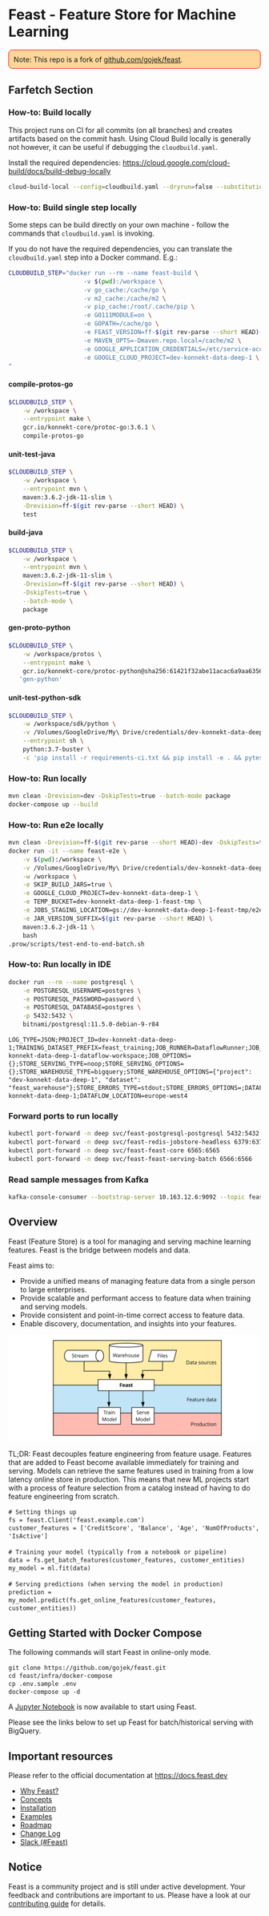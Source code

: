 # Feast - Feature Store for Machine Learning

<p style='border: 1px solid red; border-radius: 0.5rem; background-color: #ffd699; padding: 0.6rem;'>Note: This repo is a fork of <a href="https://github.com/gojek/feast">github.com/gojek/feast</a>.</p>

## Farfetch Section

### How-to: Build locally

This project runs on CI for all commits (on all branches) and creates artifacts based on the commit hash.
Using Cloud Build locally is generally not however, it can be useful if debugging the `cloudbuild.yaml`.

Install the required dependencies: https://cloud.google.com/cloud-build/docs/build-debug-locally

```bash
cloud-build-local --config=cloudbuild.yaml --dryrun=false --substitutions SHORT_SHA=$(git rev-parse --short HEAD) .
```

### How-to: Build single step locally

Some steps can be build directly on your own machine - follow the commands that `cloudbuild.yaml` is invoking.

If you do not have the required dependencies, you can translate the `cloudbuild.yaml` step into a Docker command. E.g.:

```bash
CLOUDBUILD_STEP="docker run --rm --name feast-build \
                     -v $(pwd):/workspace \
                     -v go_cache:/cache/go \
                     -v m2_cache:/cache/m2 \
                     -v pip_cache:/root/.cache/pip \
                     -e GO111MODULE=on \
                     -e GOPATH=/cache/go \
                     -e FEAST_VERSION=ff-$(git rev-parse --short HEAD)-dev \
                     -e MAVEN_OPTS=-Dmaven.repo.local=/cache/m2 \
                     -e GOOGLE_APPLICATION_CREDENTIALS=/etc/service-account/service-account.json
                     -e GOOGLE_CLOUD_PROJECT=dev-konnekt-data-deep-1 \
"
```

#### compile-protos-go
```bash
$CLOUDBUILD_STEP \
    -w /workspace \
    --entrypoint make \
    gcr.io/konnekt-core/protoc-go:3.6.1 \
    compile-protos-go
```

#### unit-test-java
```bash
$CLOUDBUILD_STEP \
    -w /workspace \
    --entrypoint mvn \
    maven:3.6.2-jdk-11-slim \
    -Drevision=ff-$(git rev-parse --short HEAD) \
    test
```

#### build-java
```bash
$CLOUDBUILD_STEP \
    -w /workspace \
    --entrypoint mvn \
    maven:3.6.2-jdk-11-slim \
    -Drevision=ff-$(git rev-parse --short HEAD) \
    -DskipTests=true \
    --batch-mode \
    package
```

#### gen-proto-python
```bash
$CLOUDBUILD_STEP \
    -w /workspace/protos \
    --entrypoint make \
    gcr.io/konnekt-core/protoc-python@sha256:61421f32abe11acac6a9aa6356a1b3cf009daa0fc3feb3d875e098fde422f8b0 \
   'gen-python'
```

#### unit-test-python-sdk
```bash
$CLOUDBUILD_STEP \
    -w /workspace/sdk/python \
    -v /Volumes/GoogleDrive/My\ Drive/credentials/dev-konnekt-data-deep-1_feast-dev.json:/etc/service-account/service-account.json \
    --entrypoint sh \
    python:3.7-buster \
    -c 'pip install -r requirements-ci.txt && pip install -e . && pytest --junitxml=/log/python-sdk-test-report.xml'
```

### How-to: Run locally

```bash
mvn clean -Drevision=dev -DskipTests=true --batch-mode package
docker-compose up --build
```

### How-to: Run e2e locally
```bash
mvn clean -Drevision=ff-$(git rev-parse --short HEAD)-dev -DskipTests=true --batch-mode package
docker run -it --name feast-e2e \
    -v $(pwd):/workspace \
    -v /Volumes/GoogleDrive/My\ Drive/credentials/dev-konnekt-data-deep-1_feast-dev.json:/etc/service-account/service-account.json \
    -w /workspace \
    -e SKIP_BUILD_JARS=true \
    -e GOOGLE_CLOUD_PROJECT=dev-konnekt-data-deep-1 \
    -e TEMP_BUCKET=dev-konnekt-data-deep-1-feast-tmp \
    -e JOBS_STAGING_LOCATION=gs://dev-konnekt-data-deep-1-feast-tmp/e2e-staging \
    -e JAR_VERSION_SUFFIX=$(git rev-parse --short HEAD) \
    maven:3.6.2-jdk-11 \
    bash
.prow/scripts/test-end-to-end-batch.sh
```

### How-to: Run locally in IDE

```bash
docker run --rm --name postgresql \
    -e POSTGRESQL_USERNAME=postgres \
    -e POSTGRESQL_PASSWORD=password \
    -e POSTGRESQL_DATABASE=postgres \
    -p 5432:5432 \
    bitnami/postgresql:11.5.0-debian-9-r84
```

```text
LOG_TYPE=JSON;PROJECT_ID=dev-konnekt-data-deep-1;TRAINING_DATASET_PREFIX=feast_training;JOB_RUNNER=DataflowRunner;JOB_WORKSPACE=gs://dev-konnekt-data-deep-1-dataflow-workspace;JOB_OPTIONS={};STORE_SERVING_TYPE=noop;STORE_SERVING_OPTIONS={};STORE_WAREHOUSE_TYPE=bigquery;STORE_WAREHOUSE_OPTIONS={"project": "dev-konnekt-data-deep-1", "dataset": "feast_warehouse"};STORE_ERRORS_TYPE=stdout;STORE_ERRORS_OPTIONS=;DATAFLOW_PROJECT_ID=dev-konnekt-data-deep-1;DATAFLOW_LOCATION=europe-west4
```

### Forward ports to run locally

```bash
kubectl port-forward -n deep svc/feast-postgresql-postgresql 5432:5432
kubectl port-forward -n deep svc/feast-redis-jobstore-headless 6379:6379
kubectl port-forward -n deep svc/feast-feast-core 6565:6565
kubectl port-forward -n deep svc/feast-feast-serving-batch 6566:6566
```

### Read sample messages from Kafka

```bash
kafka-console-consumer --bootstrap-server 10.163.12.6:9092 --topic feast-features --from-beginning --group test-iain --max-messages 10
```

## Overview

Feast (Feature Store) is a tool for managing and serving machine learning features. Feast is the bridge between models and data.

Feast aims to:
* Provide a unified means of managing feature data from a single person to large enterprises.
* Provide scalable and performant access to feature data when training and serving models.
* Provide consistent and point-in-time correct access to feature data.
* Enable discovery, documentation, and insights into your features.

![](docs/.gitbook/assets/feast-docs-overview-diagram-2.svg)

TL;DR: Feast decouples feature engineering from feature usage. Features that are added to Feast become available immediately for training and serving. Models can retrieve the same features used in training from a low latency online store in production.
This means that new ML projects start with a process of feature selection from a catalog instead of having to do feature engineering from scratch.

```
# Setting things up
fs = feast.Client('feast.example.com')
customer_features = ['CreditScore', 'Balance', 'Age', 'NumOfProducts', 'IsActive']

# Training your model (typically from a notebook or pipeline)
data = fs.get_batch_features(customer_features, customer_entities)
my_model = ml.fit(data)

# Serving predictions (when serving the model in production)
prediction = my_model.predict(fs.get_online_features(customer_features, customer_entities))
```

## Getting Started with Docker Compose
The following commands will start Feast in online-only mode. 
```
git clone https://github.com/gojek/feast.git
cd feast/infra/docker-compose
cp .env.sample .env
docker-compose up -d
```

A [Jupyter Notebook](http://localhost:8888/tree/feast/examples) is now available to start using Feast.

Please see the links below to set up Feast for batch/historical serving with BigQuery.

## Important resources

Please refer to the official documentation at <https://docs.feast.dev>

 * [Why Feast?](https://docs.feast.dev/why-feast)
 * [Concepts](https://docs.feast.dev/concepts)
 * [Installation](https://docs.feast.dev/installing-feast/overview)
 * [Examples](https://github.com/gojek/feast/blob/master/examples/)
 * [Roadmap](https://docs.feast.dev/roadmap)
 * [Change Log](https://github.com/gojek/feast/blob/master/CHANGELOG.md)
 * [Slack (#Feast)](https://join.slack.com/t/kubeflow/shared_invite/enQtNDg5MTM4NTQyNjczLTdkNTVhMjg1ZTExOWI0N2QyYTQ2MTIzNTJjMWRiOTFjOGRlZWEzODc1NzMwNTMwM2EzNjY1MTFhODczNjk4MTk)

## Notice

Feast is a community project and is still under active development. Your feedback and contributions are important to us. Please have a look at our [contributing guide](docs/contributing.md) for details.
